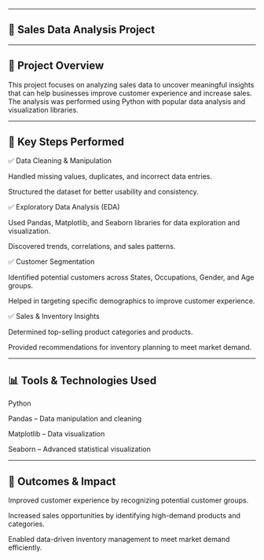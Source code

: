 ----
🛒 Sales Data Analysis Project
----
----
📌 Project Overview
----
This project focuses on analyzing sales data to uncover meaningful insights that can help businesses improve customer experience and increase sales. The analysis was performed using Python with popular data analysis and visualization libraries.

----
🔧 Key Steps Performed
----

✅ Data Cleaning & Manipulation

Handled missing values, duplicates, and incorrect data entries.

Structured the dataset for better usability and consistency.

✅ Exploratory Data Analysis (EDA)

Used Pandas, Matplotlib, and Seaborn libraries for data exploration and visualization.

Discovered trends, correlations, and sales patterns.

✅ Customer Segmentation

Identified potential customers across States, Occupations, Gender, and Age groups.

Helped in targeting specific demographics to improve customer experience.

✅ Sales & Inventory Insights

Determined top-selling product categories and products.

Provided recommendations for inventory planning to meet market demand.

----
📊 Tools & Technologies Used
----

Python

Pandas – Data manipulation and cleaning

Matplotlib – Data visualization

Seaborn – Advanced statistical visualization

----
🚀 Outcomes & Impact
----

Improved customer experience by recognizing potential customer groups.

Increased sales opportunities by identifying high-demand products and categories.

Enabled data-driven inventory management to meet market demand efficiently.
